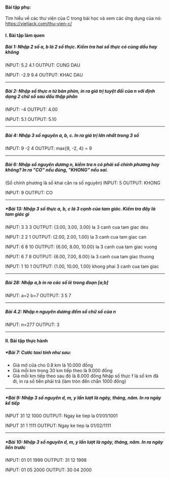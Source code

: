 #### Bài tập phụ:
Tìm hiểu về các thư viện của C trong bài học và xem các ứng dụng của nó: https://vietjack.com/thu-vien-c/

#### I. Bài tập làm quen

##### Bài 1: Nhập 2 số a, b là 2 số thực. Kiểm tra hai số thực có cùng dấu hay không
INPUT: 5.2 4.1
OUTPUT: CUNG DAU

INPUT: -2.9 9.4
OUTPUT: KHAC DAU

---

##### Bài 2: Nhập số thực n từ bàn phím, in ra giá trị tuyệt đối của n với định dạng 2 chữ số sau dấu thập phân
INPUT: -4
OUTPUT: 4.00

INPUT: 5.1
OUTPUT: 5.10

---

##### Bài 4: Nhập 3 số nguyên a, b, c. In ra giá trị lớn nhất trong 3 số
INPUT: 9 -2 4
OUTPUT: max{9, -2, 4} = 9

---

##### Bài 6: Nhập số nguyên dương n, kiểm tra n có phải số chính phương hay không? In ra "CO" nếu đúng, "KHONG" nếu sai.
(Số chính phương là số khai căn ra số nguyên)
INPUT: 5
OUTPUT: KHONG

INPUT: 9
OUTPUT: CO

---

##### *Bài 13: Nhập 3 số thực a, b, c là 3 cạnh của tam giác. Kiểm tra đây là tam giác gì
INPUT: 3 3 3
OUTPUT: {3.00, 3.00, 3.00} la 3 canh cua tam giac deu

INPUT: 2 2 1
OUTPUT: {2.00, 2.00, 1.00} la 3 canh cua tam giac can

INPUT: 6 8 10
OUTPUT: {6.00, 8.00, 10.00} la 3 canh cua tam giac vuong

INPUT: 6 7 8
OUTPUT: {6.00, 7.00, 8.00} la 3 canh cua tam giac thuong

INPUT: 1 10 1
OUTPUT: {1.00, 10.00, 1.00} khong phai 3 canh cua tam giac

---

##### Bài 28: Nhập a,b in ra các số lẻ trong đoạn [a;b]
INPUT: a=2 b=7
OUTPUT: 3 5 7

---

##### Bài 4.2: Nhập n nguyên dương đếm số chữ số của n
INPUT: n=277
OUTPUT: 3

---

#### II. Bài tập thực hành
##### *Bài 7: Cước taxi tính như sau:
- Giá mở cửa cho 0.8 km là 10.000 đồng
- Giá mỗi km trong 30 km tiếp theo là 9.000 đồng
- Giá mỗi km tiếp theo sau đó là 8.000 đồng
Nhập số thực f là số km đã đi, in ra số tiền phải trả (làm tròn đến chẵn 1000 đồng)

---

##### *Bài 9: Nhập 3 số nguyên d, m, y lần lượt là ngày, tháng, năm. In ra ngày kế tiếp
INPUT 31 12 1000
OUTPUT: Ngay ke tiep la 01/01/1001

INPUT 31 1 1111
OUTPUT: Ngay ke tiep la 01/02/1111

---

##### *Bài 10: Nhập 3 số nguyên d, m, y lần lượt là ngày, tháng, năm. In ra ngày liền trước
INPUT: 01 01 1999
OUTPUT: 31 12 1998

INPUT: 01 05 2000
OUTPUT: 30 04 2000